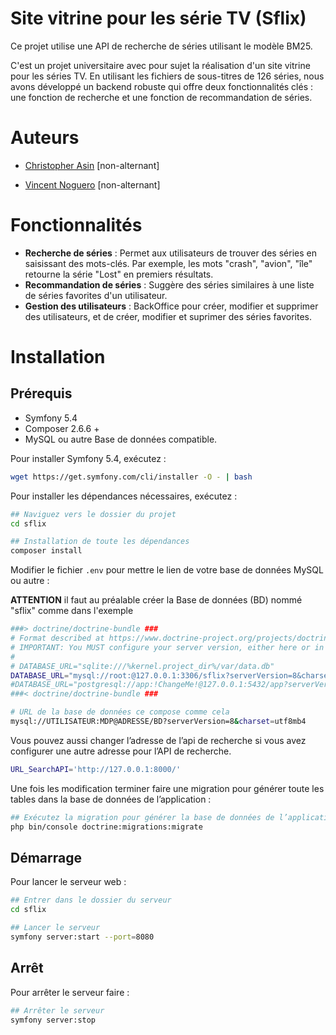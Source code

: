 # Site vitrine pour les série TV (Sflix)
Ce projet utilise une API de recherche de séries utilisant le modèle BM25.

C'est un projet universitaire avec pour sujet la réalisation d'un site vitrine pour les séries TV. En utilisant les fichiers de sous-titres de 126 séries, nous avons développé un backend robuste qui offre deux fonctionnalités clés : une fonction de recherche et une fonction de recommandation de séries.

# Auteurs

- [Christopher Asin](https://www.github.com/RiperPro03) [non-alternant]

- [Vincent Noguero](https://github.com/VINKYN) [non-alternant]

# Fonctionnalités

- **Recherche de séries** : Permet aux utilisateurs de trouver des séries en saisissant des mots-clés. Par exemple, les mots "crash", "avion", "île" retourne la série "Lost" en premiers résultats.
- **Recommandation de séries** : Suggère des séries similaires à une liste de séries favorites d'un utilisateur.
- **Gestion des utilisateurs** : BackOffice pour créer, modifier et supprimer des utilisateurs, et de créer, modifier et suprimer des séries favorites.
# Installation

## Prérequis

- Symfony 5.4
- Composer 2.6.6 +
- MySQL ou autre Base de données compatible.

Pour installer Symfony 5.4, exécutez :

```bash
wget https://get.symfony.com/cli/installer -O - | bash
```

Pour installer les dépendances nécessaires, exécutez :

```bash
## Naviguez vers le dossier du projet
cd sflix
```

```bash
## Installation de toute les dépendances
composer install
```

Modifier le fichier `.env` pour mettre le lien de votre base de données MySQL ou autre :

**ATTENTION** il faut au préalable créer la Base de données (BD) nommé "sflix" comme dans l'exemple

```bash
###> doctrine/doctrine-bundle ###
# Format described at https://www.doctrine-project.org/projects/doctrine-dbal/en/latest/reference/configuration.html#connecting-using-a-url
# IMPORTANT: You MUST configure your server version, either here or in config/packages/doctrine.yaml
#
# DATABASE_URL="sqlite:///%kernel.project_dir%/var/data.db"
DATABASE_URL="mysql://root:@127.0.0.1:3306/sflix?serverVersion=8&charset=utf8mb4"
#DATABASE_URL="postgresql://app:!ChangeMe!@127.0.0.1:5432/app?serverVersion=15&charset=utf8"
###< doctrine/doctrine-bundle ###
```

```bash
# URL de la base de données ce compose comme cela
mysql://UTILISATEUR:MDP@ADRESSE/BD?serverVersion=8&charset=utf8mb4
```

Vous pouvez aussi changer l’adresse de l’api de recherche si vous avez configurer une autre adresse pour l’API de recherche.

```bash
URL_SearchAPI='http://127.0.0.1:8000/'
```

Une fois les modification terminer faire une migration pour générer toute les tables dans la base de données de l’application :

```bash
## Exécutez la migration pour générer la base de données de l’application
php bin/console doctrine:migrations:migrate
```

## Démarrage

Pour lancer le serveur web :

```bash
## Entrer dans le dossier du serveur
cd sflix
```

```bash
## Lancer le serveur
symfony server:start --port=8080
```

## Arrêt

Pour arrêter le serveur faire :

```bash
## Arrêter le serveur
symfony server:stop
```
